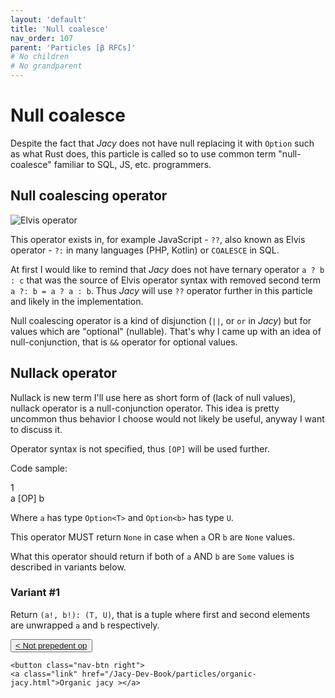 ```yaml
---
layout: 'default'
title: 'Null coalesce'
nav_order: 107
parent: 'Particles [β RFCs]'
# No children
# No grandparent
---
```


# Null coalesce

Despite the fact that _Jacy_ does not have null replacing it with `Option` such as what Rust does, this particle is called so to use common term "null-coalesce" familiar to SQL, JS, etc. programmers.

## Null coalescing operator

![Elvis operator](https://i.stack.imgur.com/hQlrps.png)

This operator exists in, for example JavaScript - `??`, also known as Elvis operator - `?:` in many languages (PHP, Kotlin) or `COALESCE` in SQL.

At first I would like to remind that _Jacy_ does not have ternary operator `a ? b : c` that was the source of Elvis operator syntax with removed second term `a ?: b = a ? a : b`. Thus _Jacy_ will use `??` operator further in this particle and likely in the implementation.

Null coalescing operator is a kind of disjunction (`||`, or `or` in _Jacy_) but for values which are "optional" (nullable).
That's why I came up with an idea of null-conjunction, that is `&&` operator for optional values.

## Nullack operator

Nullack is new term I'll use here as short form of (lack of null values), nullack operator is a null-conjunction operator.
This idea is pretty uncommon thus behavior I choose would not likely be useful, anyway I want to discuss it.

Operator syntax is not specified, thus `[OP]` will be used further.

Code sample:

<div class="code-fence highlight-jc hljs">
            <div class="line-num" data-line-num="1">1</div><div class="line">a [OP] b</div>
        </div>

Where `a` has type `Option<T>` and `Option<b>` has type `U`.

This operator MUST return `None` in case when `a` OR `b` are `None` values.

What this operator should return if both of `a` AND `b` are `Some` values is described in variants below.

### Variant #1

Return `(a!, b!): (T, U)`, that is a tuple where first and second elements are unwrapped `a` and `b` respectively.
<div class="nav-btn-block">
    <button class="nav-btn left">
    <a class="link" href="/Jacy-Dev-Book/particles/not-prepedent-op.html">< Not prepedent op</a>
</button>

    <button class="nav-btn right">
    <a class="link" href="/Jacy-Dev-Book/particles/organic-jacy.html">Organic jacy ></a>
</button>

</div>
